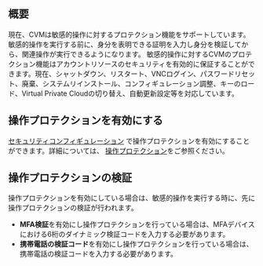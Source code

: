 ## 概要
現在、CVMは敏感的操作に対するプロテクション機能をサポートしています。敏感的操作を実行する前に、身分を表明できる証明を入力し身分を検証してから、関連操作が実行できるようになります。
敏感的操作に対するCVMのプロテクション機能はアカウントリソースのセキュリティを有効的に保証することができます。現在、シャットダウン、リスタート、VNCログイン、パスワードリセット、廃棄、システムリインストール、コンフィギュレーション調整、キーのロード、Virtual Private Cloudの切り替え、自動更新設定等を対応しています。

## 操作プロテクションを有効にする
 [セキュリティコンフィギュレーション](https://console.cloud.tencent.com/developer/security) で操作プロテクションを有効にすることができます。詳細については、 [操作プロテクション](https://cloud.tencent.com/document/product/378/10740)をご参照ください。

## 操作プロテクションの検証
操作プロテクションを有効にしている場合は、敏感的操作を実行する時に、先に操作プロテクションの検証が行われます。
-  **MFA検証**を有効にし操作プロテクションを行っている場合は、MFAデバイスにおける6桁のダイナミック検証コードを入力する必要があります。
- **携帯電話の検証コード**を有効にし操作プロテクションを行っている場合は、携帯電話の検証コードを入力する必要があります。
